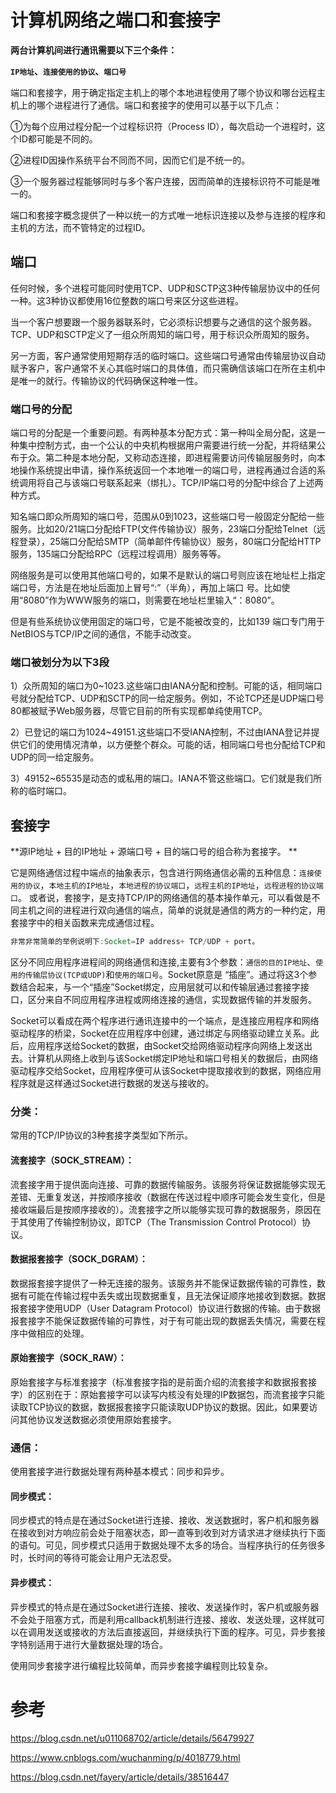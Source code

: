 # 计算机网络之端口和套接字

**两台计算机间进行通讯需要以下三个条件：**

​            **``IP地址``、`连接使用的协议`、``端口号``**

端口和套接字，用于确定指定主机上的哪个本地进程使用了哪个协议和哪台远程主机上的哪个进程进行了通信。端口和套接字的使用可以基于以下几点：

①为每个应用过程分配一个过程标识符（Process ID），每次启动一个进程时，这个ID都可能是不同的。

②进程ID因操作系统平台不同而不同，因而它们是不统一的。

③一个服务器过程能够同时与多个客户连接，因而简单的连接标识符不可能是唯一的。

端口和套接字概念提供了一种以统一的方式唯一地标识连接以及参与连接的程序和主机的方法，而不管特定的过程ID。

## 端口

任何时候，多个进程可能同时使用TCP、UDP和SCTP这3种传输层协议中的任何一种。这3种协议都使用16位整数的端口号来区分这些进程。

当一个客户想要跟一个服务器联系时，它必须标识想要与之通信的这个服务器。TCP、UDP和SCTP定义了一组众所周知的端口号，用于标识众所周知的服务。

另一方面，客户通常使用短期存活的临时端口。这些端口号通常由传输层协议自动赋予客户，客户通常不关心其临时端口的具体值，而只需确信该端口在所在主机中是唯一的就行。传输协议的代码确保这种唯一性。

### 端口号的分配

端口号的分配是一个重要问题。有两种基本分配方式：第一种叫全局分配，这是一种集中控制方式，由一个公认的中央机构根据用户需要进行统一分配，并将结果公布于众。第二种是本地分配，又称动态连接，即进程需要访问传输层服务时，向本地操作系统提出申请，操作系统返回一个本地唯一的端口号，进程再通过合适的系统调用将自己与该端口号联系起来（绑扎）。TCP/IP端口号的分配中综合了上述两种方式。

知名端口即众所周知的端口号，范围从0到1023，这些端口号一般固定分配给一些服务。比如20/21端口分配给FTP(文件传输协议）服务，23端口分配给Telnet（远程登录），25端口分配给SMTP（简单邮件传输协议）服务，80端口分配给HTTP服务，135端口分配给RPC（远程过程调用）服务等等。

网络服务是可以使用其他端口号的，如果不是默认的端口号则应该在地址栏上指定端口号，方法是在地址后面加上冒号“:”（半角），再加上端口 号。比如使用“8080”作为WWW服务的端口，则需要在地址栏里输入“：8080”。

但是有些系统协议使用固定的端口号，它是不能被改变的，比如139 端口专门用于NetBIOS与TCP/IP之间的通信，不能手动改变。

### 端口被划分为以下3段

1）众所周知的端口为0~1023.这些端口由IANA分配和控制。可能的话，相同端口号就分配给TCP、UDP和SCTP的同一给定服务。例如，不论TCP还是UDP端口号80都被赋予Web服务器，尽管它目前的所有实现都单纯使用TCP。

2）已登记的端口为1024~49151.这些端口不受IANA控制，不过由IANA登记并提供它们的使用情况清单，以方便整个群众。可能的话，相同端口号也分配给TCP和UDP的同一给定服务。

3）49152~65535是动态的或私用的端口。IANA不管这些端口。它们就是我们所称的临时端口。



## 套接字

**源IP地址 + 目的IP地址 + 源端口号 + 目的端口号的组合称为套接字。 **

​	它是网络通信过程中端点的抽象表示，包含进行网络通信必需的五种信息：`连接使用的协议`，`本地主机的IP地址`，`本地进程的协议端口`，`远程主机的IP地址`，`远程进程的协议端口`。
	或者说，套接字，是支持TCP/IP的网络通信的基本操作单元，可以看做是不同主机之间的进程进行双向通信的端点，简单的说就是通信的两方的一种约定，用套接字中的相关函数来完成通信过程。

```java
非常非常简单的举例说明下:Socket=IP address+ TCP/UDP + port。
```

​	区分不同应用程序进程间的网络通信和连接,主要有3个参数：`通信的目的IP地址`、`使用的传输层协议(TCP或UDP)`和`使用的端口号`。Socket原意是 “插座”。通过将这3个参数结合起来，与一个“插座”Socket绑定，应用层就可以和传输层通过套接字接口，区分来自不同应用程序进程或网络连接的通信，实现数据传输的并发服务。

​	Socket可以看成在两个程序进行通讯连接中的一个端点，是连接应用程序和网络驱动程序的桥梁，Socket在应用程序中创建，通过绑定与网络驱动建立关系。此后，应用程序送给Socket的数据，由Socket交给网络驱动程序向网络上发送出去。计算机从网络上收到与该Socket绑定IP地址和端口号相关的数据后，由网络驱动程序交给Socket，应用程序便可从该Socket中提取接收到的数据，网络应用程序就是这样通过Socket进行数据的发送与接收的。

### 分类：

常用的TCP/IP协议的3种套接字类型如下所示。

#### 流套接字（SOCK_STREAM）：

流套接字用于提供面向连接、可靠的数据传输服务。该服务将保证数据能够实现无差错、无重复发送，并按顺序接收（数据在传送过程中顺序可能会发生变化，但是接收端最后是按顺序接收的）。流套接字之所以能够实现可靠的数据服务，原因在于其使用了传输控制协议，即TCP（The Transmission Control Protocol）协议。

#### 数据报套接字（SOCK_DGRAM）：

数据报套接字提供了一种无连接的服务。该服务并不能保证数据传输的可靠性，数据有可能在传输过程中丢失或出现数据重复，且无法保证顺序地接收到数据。数据报套接字使用UDP（User Datagram Protocol）协议进行数据的传输。由于数据报套接字不能保证数据传输的可靠性，对于有可能出现的数据丢失情况，需要在程序中做相应的处理。

#### 原始套接字（SOCK_RAW）：

原始套接字与标准套接字（标准套接字指的是前面介绍的流套接字和数据报套接字）的区别在于：原始套接字可以读写内核没有处理的IP数据包，而流套接字只能读取TCP协议的数据，数据报套接字只能读取UDP协议的数据。因此，如果要访问其他协议发送数据必须使用原始套接字。

### 通信：

使用套接字进行数据处理有两种基本模式：同步和异步。

#### 同步模式：

同步模式的特点是在通过Socket进行连接、接收、发送数据时，客户机和服务器在接收到对方响应前会处于阻塞状态，即一直等到收到对方请求进才继续执行下面的语句。可见，同步模式只适用于数据处理不太多的场合。当程序执行的任务很多时，长时间的等待可能会让用户无法忍受。

#### 异步模式：

异步模式的特点是在通过Socket进行连接、接收、发送操作时，客户机或服务器不会处于阻塞方式，而是利用callback机制进行连接、接收、发送处理，这样就可以在调用发送或接收的方法后直接返回，并继续执行下面的程序。可见，异步套接字特别适用于进行大量数据处理的场合。

使用同步套接字进行编程比较简单，而异步套接字编程则比较复杂。



# 参考

https://blog.csdn.net/u011068702/article/details/56479927

https://www.cnblogs.com/wuchanming/p/4018779.html

https://blog.csdn.net/fayery/article/details/38516447



